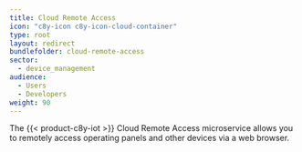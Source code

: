 ```yaml
---
title: Cloud Remote Access
icon: "c8y-icon c8y-icon-cloud-container"
type: root
layout: redirect
bundlefolder: cloud-remote-access
sector:
  - device_management  
audience:
  - Users
  - Developers
weight: 90
---
```


The {{< product-c8y-iot >}} Cloud Remote Access microservice allows you to remotely access operating panels and other devices via a web browser.
